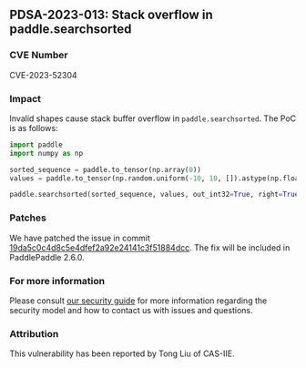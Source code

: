 ## PDSA-2023-013: Stack overflow in paddle.searchsorted

### CVE Number

CVE-2023-52304

### Impact

Invalid shapes cause stack buffer overflow in `paddle.searchsorted`. The PoC is as follows:

```python
import paddle
import numpy as np

sorted_sequence = paddle.to_tensor(np.array(0))
values = paddle.to_tensor(np.random.uniform(-10, 10, []).astype(np.float64))

paddle.searchsorted(sorted_sequence, values, out_int32=True, right=True)
```

### Patches

We have patched the issue in commit [19da5c0c4d8c5e4dfef2a92e24141c3f51884dcc](https://github.com/PaddlePaddle/Paddle/commit/19da5c0c4d8c5e4dfef2a92e24141c3f51884dcc).
The fix will be included in PaddlePaddle 2.6.0.

### For more information

Please consult [our security guide](../../SECURITY.md) for more information regarding the security model and how to contact us with issues and questions.

### Attribution

This vulnerability has been reported by Tong Liu of CAS-IIE.
